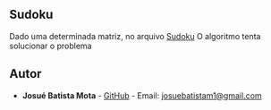 ## Sudoku

Dado uma determinada matriz, no arquivo [Sudoku](https://github.com/Josuebmota/Sudoku/blob/master/Sudoku.java)
O algoritmo tenta solucionar o problema

## [](<[https://github.com/Josuebmota/ApiSpringBoot](https://github.com/Josuebmota/ApiSpringBoot)#autor>)Autor

- **Josué Batista Mota** - [GitHub](https://github.com/Josuebmota) - Email: [josuebatistam1@gmail.com](mailto:josuebatistam1@gmail.com)
